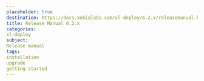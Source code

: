 ```yaml
---
placeholder: true
destination: https://docs.xebialabs.com/xl-deploy/6.2.x/releasemanual.html
title: Release Manual 6.2.x
categories:
xl-deploy
subject:
Release manual
tags:
installation
upgrade
getting started
---
```

